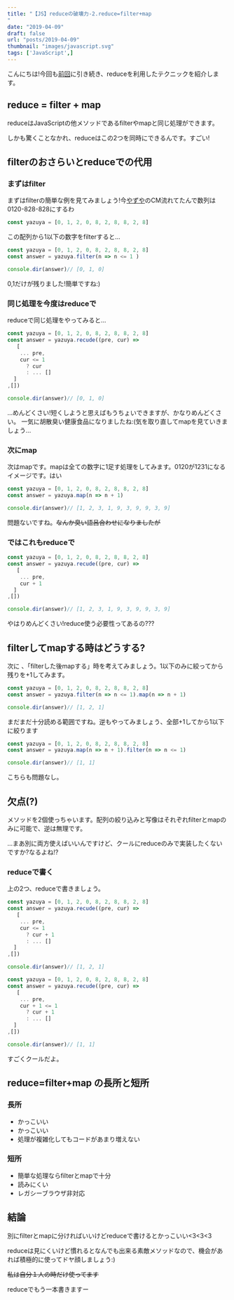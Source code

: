 ```yaml
---
title: "【JS】reduceの破壊力-2.reduce=filter+map
"
date: "2019-04-09"
draft: false
url: "posts/2019-04-09"
thumbnail: "images/javascript.svg"
tags: ['JavaScript',]
---
```


こんにちは!今回も[前回](https://jsnotice.com/posts/2019-04-07)に引き続き、reduceを利用したテクニックを紹介します。

## reduce = filter + map
reduceはJavaScriptの他メソッドであるfilterやmapと同じ処理ができます。

しかも驚くことなかれ、reduceはこの2つを同時にできるんです。すごい!

## filterのおさらいとreduceでの代用
### まずはfilter
まずはfilterの簡単な例を見てみましょう!今[やずや](https://www.yazuya.co.jp/)のCM流れてたんで数列は0120-828-828にするわ

```javascript
const yazuya = [0, 1, 2, 0, 8, 2, 8, 8, 2, 8]
```
この配列から1以下の数字をfilterすると...
```javascript
const yazuya = [0, 1, 2, 0, 8, 2, 8, 8, 2, 8]
const answer = yazuya.filter(n => n <= 1 )

console.dir(answer)// [0, 1, 0]
```
0,1だけが残りました!簡単ですね:)

### 同じ処理を今度はreduceで
reduceで同じ処理をやってみると...
```javascript
const yazuya = [0, 1, 2, 0, 8, 2, 8, 8, 2, 8]
const answer = yazuya.recude((pre, cur) =>
   [
    ... pre,
    cur <= 1
      ? cur
      : ... []
  ] 
,[])

console.dir(answer)// [0, 1, 0]
```
...めんどくさい!短くしようと思えばもうちょいできますが、かなりめんどくさい。
一気に胡散臭い健康食品になりましたね:(気を取り直してmapを見ていきましょう...

### 次にmap
次はmapです。mapは全ての数字に1足す処理をしてみます。0120が1231になるイメージです。はい
```javascript
const yazuya = [0, 1, 2, 0, 8, 2, 8, 8, 2, 8]
const answer = yazuya.map(n => n + 1)

console.dir(answer)// [1, 2, 3, 1, 9, 3, 9, 9, 3, 9]
```
問題ないですね。~~なんか臭い語呂合わせになりましたが~~


### ではこれもreduceで
```javascript
const yazuya = [0, 1, 2, 0, 8, 2, 8, 8, 2, 8]
const answer = yazuya.recude((pre, cur) =>
   [
    ... pre,
    cur + 1
  ]
,[])

console.dir(answer)// [1, 2, 3, 1, 9, 3, 9, 9, 3, 9]
```
やはりめんどくさい!reduce使う必要性ってあるの???

## filterしてmapする時はどうする?

次に 、「filterした後mapする」時を考えてみましょう。1以下のみに絞ってから残りを+1してみます。
```javascript
const yazuya = [0, 1, 2, 0, 8, 2, 8, 8, 2, 8]
const answer = yazuya.filter(n => n <= 1).map(n => n + 1)

console.dir(answer)// [1, 2, 1]
```
まだまだ十分読める範囲ですね。逆もやってみましょう、全部+1してから1以下に絞ります
```javascript
const yazuya = [0, 1, 2, 0, 8, 2, 8, 8, 2, 8]
const answer = yazuya.map(n => n + 1).filter(n => n <= 1)

console.dir(answer)// [1, 1]
```
こちらも問題なし。

## 欠点(?)
メソッドを2個使っちゃいます。配列の絞り込みと写像はそれぞれfilterとmapのみに可能で、逆は無理です。

...まあ別に両方使えばいいんですけど、クールにreduceのみで実装したくないですか?なるよね!?

### reduceで書く
上の2つ、reduceで書きましょう。
```javascript
const yazuya = [0, 1, 2, 0, 8, 2, 8, 8, 2, 8]
const answer = yazuya.recude((pre, cur) =>
   [
    ... pre,
    cur <= 1
      ? cur + 1
      : ... []
  ] 
,[])

console.dir(answer)// [1, 2, 1]
```
```javascript
const yazuya = [0, 1, 2, 0, 8, 2, 8, 8, 2, 8]
const answer = yazuya.recude((pre, cur) =>
   [
    ... pre,
    cur + 1 <= 1
      ? cur + 1
      : ... []
  ] 
,[])

console.dir(answer)// [1, 1]
```
すごくクールだよ。

## reduce=filter+map の長所と短所
### 長所
- かっこいい
- かっこいい
- 処理が複雑化してもコードがあまり増えない

### 短所
- 簡単な処理ならfilterとmapで十分
- 読みにくい
- レガシーブラウザ非対応

## 結論
別にfilterとmapに分ければいいけどreduceで書けるとかっこいい<3<3<3

reduceは見にくいけど慣れるとなんでも出来る素敵メソッドなので、機会があれば積極的に使ってドヤ顔しましょう:)

~~私は自分１人の時だけ使ってます~~

reduceでもう一本書きますー